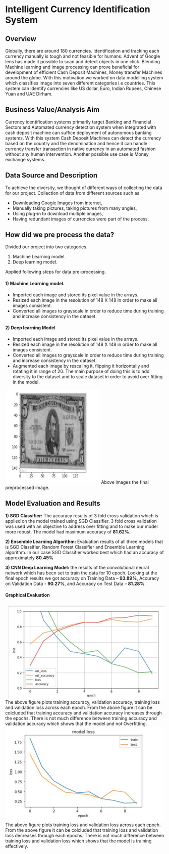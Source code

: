 # Intelligent Currency Identification System
## Overview
Globally, there are around 180 currencies. Identification and tracking each currency manually is tough and not feasible for humans. Advent of Google lens has made it possible to scan and detect objects in one click. Blending Machine learning and Image processing can prove beneficial for development of efficient Cash Deposit Machines, Money transfer Machines around the globe. With this motivation we worked on data modelling system which classifies image into seven different categories i.e countries. This system can identify currencies like US dollar, Euro, Indian Rupees, Chinese Yuan and UAE Dirham. 

## Business Value/Analysis Aim
Currency identification systems primarily target Banking and Financial Sectors and Automated currency detection system when integrated with cash deposit machine can suffice deployment of autonomous banking systems. With this system Cash Deposit Machines can detect the currency based on the country and the denomination and hence it can handle currency transfer transaction in native currency in an automated fashion without any human intervention. Another possible use case is Money exchange systems. 

## Data Source and Description
To achieve the diversity, we thought of different ways of collecting the data for our project. Collection of data from different sources such as
- Downloading Google Images from internet,
- Manually taking pictures, taking pictures from many angles,
- Using plug-in to download multiple images,
- Having redundant images of currencies were part of the process.

## How did we pre process the data?
Divided our project into two categories.
1) Machine Learning model.
2) Deep learning model.

Applied following steps for data pre-processing.
#### 1) Machine Learning model.
- Imported each image and stored its pixel value in the arrays.
- Resized each image in the resolution of 148 X 148 in order to make all images
consistent.
- Converted all images to grayscale in order to reduce time during training and
increase consistency in the dataset.

#### 2) Deep learning Model
- Imported each image and stored its pixel value in the arrays.
- Resized each image in the resolution of 148 X 148 in order to make all images
consistent.
- Converted all images to grayscale in order to reduce time during training and increase consistency in the dataset.
- Augmented each image by rescaling it, flipping it horizontally and rotating it in range of 20. The main purpose of doing this is to add diversity to the dataset and to scale dataset in order to avoid over fitting in the model.

<img src="P1.png" width="300" height="300">
Above images the final preprocessed image.

## Model Evaluation and Results
**1) SGD Classifier:** The accuracy results of 3 fold cross validation which is applied on the model trained using SGD Classifier.
3 fold cross validation was used with an objective to address over fitting and to make our model more robust. The model had maximum accuracy of **81.62%**.

**2) Ensemble Learning Algorithm:** Evaluation results of all three models that is SGD Classifier, Random Forest Classifier and Ensemble Learning algorithm. In our case SGD Classifier worked best which had an accuracy of approximately **80.45%**

**3) CNN Deep Learning Model:** the results of the convolutional neural network which has been set to train the data for 10 epoch. Looking at the final epoch results we got accuracy on Training Data – **93.89%**, Accuracy on Validation Data - **90.27%**, and Accuracy on Test Data – **81.28%**.

#### Graphical Evaluation
<img src="P2.png" width="600" height="300">
The above figure plots training accuracy, validation accuracy, training loss and validation loss across each epoch. From the above figure it can be colcluded that training accuracy and validation accuracy increases through the epochs. There is not much difference between training accuracy and validation accuracy which shows that the model and not Overfitting.

<img src="P3.png" width="600" height="300">
The above figure plots training loss and validation loss across each epoch. From the above figure it can be colcluded that training loss and validation loss decreases through each epochs. There is not much difference between training loss and validation loss which shows that the model is training effectively.








